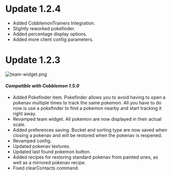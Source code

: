 # Update 1.2.4

- Added CobblemonTrainers Integration.
- Slightly reworked pokefinder.
- Added percentage display options.
- Added more client config parameters.

# Update 1.2.3

![team-widget.png](https://cdn.modrinth.com/data/bI8Nt3uA/images/91b5a3e246c1c81faab8dd1833cf66b33cf1412d.png)

#### _Compatible with Cobblemon 1.5.0_

- Added Pokefinder item. Pokefinder allows you to avoid having to open a pokenav multiple times to track the same pokemon. All you have to do now is use a pokefinder to find a pokemon nearby and start tracking it right away.
- Revamped team widget. All pokemon are now displayed in their actual scale.
- Added preferences saving. Bucket and sorting type are now saved when closing a pokenav and will be restored when the pokenav is reopened.
- Revamped config.
- Updated pokenav textures.
- Updated last found pokemon button.
- Added recipes for restoring standard pokenav from painted ones, as well as a mirrored pokenav recipe.
- Fixed clearContacts command.